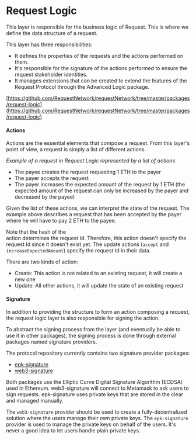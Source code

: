 # Request Logic

This layer is responsible for the business logic of Request. This is where we define the data structure of a request.

This layer has three responsibilities:

* It defines the properties of the requests and the actions performed on them.
* It's responsible for the signature of the actions performed to ensure the request stakeholder identities.
* It manages extensions that can be created to extend the features of the Request Protocol through the Advanced Logic package.

[https://github.com/RequestNetwork/requestNetwork/tree/master/packages/request-logic](https://github.com/RequestNetwork/requestNetwork/tree/master/packages/request-logic)

#### Actions

Actions are the essential elements that compose a request. From this layer's point of view, a request is simply a list of different actions.

&#x20;_Example of a request in Request Logic represented by a list of actions_

* The payee creates the request requesting 1 ETH to the payer
* The payer accepts the request
* The payer increases the expected amount of the request by 1 ETH (the expected amount of the request can only be increased by the payer and decreased by the payee)

Given the list of these actions, we can interpret the state of the request. The example above describes a request that has been accepted by the payer where he will have to pay 2 ETH to the payee.

Note that the hash of the \
&#x20;action determines the request Id. Therefore, this action doesn't specify the request Id since it doesn't exist yet. The update actions (`accept` and `increaseExpectedAmount`) specify the request Id in their data.

There are two kinds of action:

* Create: This action is not related to an existing request, it will create a new one
* Update: All other actions, it will update the state of an existing request

#### Signature

In addition to providing the structure to form an action composing a request, the request logic layer is also responsible for signing the action.

To abstract the signing process from the layer (and eventually be able to use it in other packages), the signing process is done through external packages named signature providers.

The protocol repository currently contains two signature provider packages:

* [epk-signature](https://github.com/RequestNetwork/requestNetwork/tree/master/packages/epk-signature)
* [web3-signature](https://github.com/RequestNetwork/requestNetwork/tree/master/packages/web3-signature)

Both packages use the Elliptic Curve Digital Signature Algorithm (ECDSA) used in Ethereum. web3-signature will connect to Metamask to ask users to sign requests.  epk-signature uses private keys that are stored in the clear and managed manually.

The `web3-signature` provider should be used to create a fully-decentralized solution where the users manage their own private keys. The `epk-signature` provider is used to manage the private keys on behalf of the users. It's never a good idea to let users handle plain private keys.
